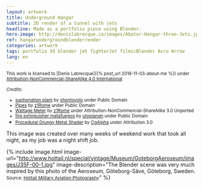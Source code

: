 ```yaml
---
layout: artwork
title: Underground Hangar
subtitle: 3D render of a tunnel with jets
headline: Made as a portfolio piece using Blender.
hero-image: http://denislabrecque.ca/images/Abator-Hangar-three-Jets.jpg
ref: hangarundergroundblenderrender
categories: artwork
tags: portfolio 3d blender jet fighterJet filmicBlender Avro Arrow
lang: en
---
```

<small>This work is licensed to [Denis Labrecque]({% post_url 2016-11-03-about-me %}) under [Attribution-NonCommercial-ShareAlike 4.0 International](http://creativecommons.org/licenses/by-nc-sa/4.0/)</small>

<small markdown="markdown">*Credits:*
- [suphonation plant](https://www.blendswap.com/blends/view/70273) by [shontoyolo](https://www.blendswap.com/user/shontoloyo) under Public Domain
- [Pipes](https://www.blendswap.com/blends/view/76760) by [z1Rome](https://www.blendswap.com/user/z1Rome) under Public Domain
- [Wattage Meter](https://www.blendswap.com/blends/view/76654) by [z1Rome](https://www.blendswap.com/user/z1Rome) under Attribution-NonCommercial-ShareAlike 3.0 Unported
- [fire extinguisher matafuegos](https://www.blendswap.com/blends/view/25332) by [utopianqn](https://www.blendswap.com/user/utopianqn) under Public Domain
- [Procedural Grungy Metal Shader](https://www.blendswap.com/blends/view/80114) by [CgAlpha](https://www.blendswap.com/user/CgAlpha) under Attribution 3.0</small>

This image was created over many weeks of weekend work that took all night, as my job was a night shift job.

{% include image.html image-url="http://www.hottail.nl/special/vintage/Museum/GoteborgAeroseum/images/J35F-00-1.jpg" image-description="The Blender scene was very much inspired by this photo of the Aeroseum, G&ouml;teborg-S&auml;ve, G&ouml;teborg, Sweden. <small>Source: <a href='http://www.hottail.nl/special/vintage/Museum/GoteborgAeroseum/Index.html'>Hottail Military Aviation Photography</a></small>" %}
